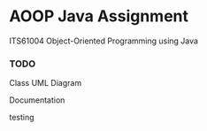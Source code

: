 # AOOP Java Assignment

ITS61004 Object-Oriented Programming using Java

### TODO
Class UML Diagram

Documentation

testing